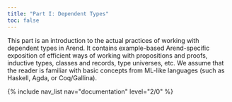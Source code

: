 ```yaml
---
title: "Part I: Dependent Types"
toc: false
---
```


This part is an introduction to the actual practices of working with dependent types in Arend. It contains
example-based Arend-specific exposition of efficient ways of working with propositions and proofs, inductive types, classes and records,
type universes, etc. We assume that the reader is familiar with basic concepts from ML-like languages (such as Haskell, Agda, or Coq/Gallina).

{% include nav_list nav="documentation" level="2/0" %}
